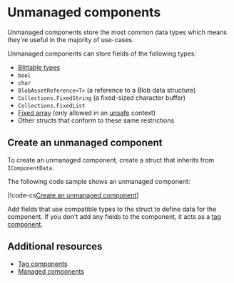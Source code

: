 # Unmanaged components

Unmanaged components store the most common data types which means they're useful in the majority of use-cases.

Unmanaged components can store fields of the following types:

* [Blittable types](https://docs.microsoft.com/en-us/dotnet/framework/interop/blittable-and-non-blittable-types)
* `bool`
* `char`
* `BlobAssetReference<T>` (a reference to a Blob data structure)
* `Collections.FixedString` (a fixed-sized character buffer)
* `Collections.FixedList`
* [Fixed array](https://docs.microsoft.com/en-us/dotnet/csharp/language-reference/keywords/fixed-statement) (only allowed in an [unsafe](https://docs.microsoft.com/en-us/dotnet/csharp/language-reference/keywords/unsafe) context)
* Other structs that conform to these same restrictions

## Create an unmanaged component

To create an unmanaged component, create a struct that inherits from `IComponentData`.

The following code sample shows an unmanaged component:

[!code-cs[Create an unmanaged component](../DocCodeSamples.Tests/CreateComponentExamples.cs#unmanaged)]

Add fields that use compatible types to the struct to define data for the component. If you don't add any fields to the component, it acts as a [tag component](components-tag.md).

## Additional resources

* [Tag components](components-tag.md)
* [Managed components](components-managed.md)